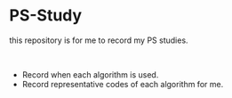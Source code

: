 # PS-Study
this repository is for me to record my PS studies.  

<br>

- Record when each algorithm is used.
- Record representative codes of each algorithm for me.
